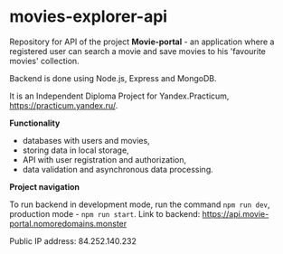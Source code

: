 # movies-explorer-api
Repository for API of the project **Movie-portal** - an application where a registered user can search a movie and save movies to his 'favourite movies' collection.

Backend is done using Node.js, Express and MongoDB.

It is an Independent Diploma Project for Yandex.Practicum, https://practicum.yandex.ru/.

**Functionality**

* databases with users and movies,
* storing data in local storage,
* API with user registration and authorization,
* data validation and asynchronous data processing.

**Project navigation**

To run backend in development mode, run the command `npm run dev`, production mode - `npm run start`.
Link to backend: https://api.movie-portal.nomoredomains.monster

Public IP address: 84.252.140.232
